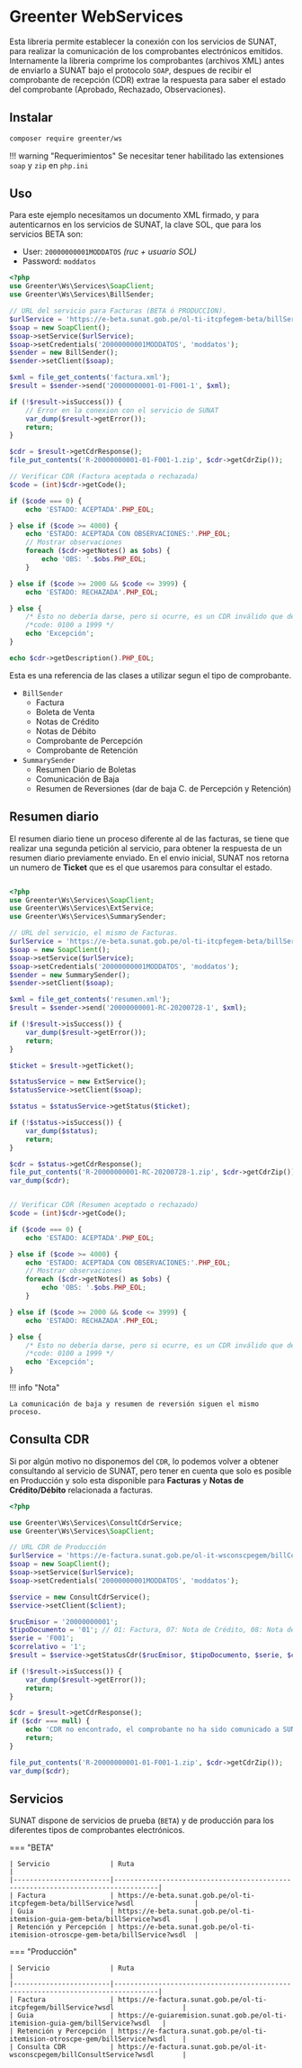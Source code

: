 # Greenter WebServices

Esta libreria permite establecer la conexión con los servicios de SUNAT, para realizar la 
comunicación de los comprobantes electrónicos emitidos. Internamente la libreria comprime los 
comprobantes (archivos XML) antes de enviarlo a SUNAT bajo el protocolo `SOAP`, despues de recibir 
el comprobante de recepción (CDR) extrae la respuesta para saber el estado del comprobante (Aprobado, Rechazado, 
Observaciones). 

## Instalar
```sh
composer require greenter/ws
```

!!! warning "Requerimientos"
    Se necesitar tener habilitado las extensiones `soap` y `zip` en `php.ini`

## Uso
Para este ejemplo necesitamos un documento XML firmado, y para autenticarnos en los servicios de SUNAT,
la clave SOL, que para los servicios BETA son:

- User: `20000000001MODDATOS` _(ruc + usuario SOL)_
- Password: `moddatos`

```php
<?php
use Greenter\Ws\Services\SoapClient;
use Greenter\Ws\Services\BillSender;

// URL del servicio para Facturas (BETA ó PRODUCCION).
$urlService = 'https://e-beta.sunat.gob.pe/ol-ti-itcpfegem-beta/billService';
$soap = new SoapClient();
$soap->setService($urlService);
$soap->setCredentials('20000000001MODDATOS', 'moddatos');
$sender = new BillSender();
$sender->setClient($soap);

$xml = file_get_contents('factura.xml');
$result = $sender->send('20000000001-01-F001-1', $xml);

if (!$result->isSuccess()) {
    // Error en la conexion con el servicio de SUNAT
    var_dump($result->getError());
    return;
}

$cdr = $result->getCdrResponse();
file_put_contents('R-20000000001-01-F001-1.zip', $cdr->getCdrZip());

// Verificar CDR (Factura aceptada o rechazada)
$code = (int)$cdr->getCode();

if ($code === 0) {
    echo 'ESTADO: ACEPTADA'.PHP_EOL;

} else if ($code >= 4000) {
    echo 'ESTADO: ACEPTADA CON OBSERVACIONES:'.PHP_EOL;
    // Mostrar observaciones
    foreach ($cdr->getNotes() as $obs) {
        echo 'OBS: '.$obs.PHP_EOL;
    }

} else if ($code >= 2000 && $code <= 3999) {
    echo 'ESTADO: RECHAZADA'.PHP_EOL;

} else {
    /* Esto no debería darse, pero si ocurre, es un CDR inválido que debería tratarse como un error-excepción. */
    /*code: 0100 a 1999 */
    echo 'Excepción';
}

echo $cdr->getDescription().PHP_EOL;

```

Esta es una referencia de las clases a utilizar segun el tipo de comprobante.

- `BillSender`
    - Factura
    - Boleta de Venta
    - Notas de Crédito
    - Notas de Débito
    - Comprobante de Percepción
    - Comprobante de Retención
- `SummarySender`
    - Resumen Diario de Boletas
    - Comunicación de Baja
    - Resumen de Reversiones (dar de baja C. de Percepción y Retención)

## Resumen diario
El resumen diario tiene un proceso diferente al de las facturas, se tiene que realizar una 
segunda petición al servicio, para obtener la respuesta de un resumen diario previamente enviado.
En el envio inicial, SUNAT nos retorna un numero de **Ticket** que es el que usaremos para consultar el estado.  

```php

<?php
use Greenter\Ws\Services\SoapClient;
use Greenter\Ws\Services\ExtService;
use Greenter\Ws\Services\SummarySender;

// URL del servicio, el mismo de Facturas.
$urlService = 'https://e-beta.sunat.gob.pe/ol-ti-itcpfegem-beta/billService';
$soap = new SoapClient();
$soap->setService($urlService);
$soap->setCredentials('20000000001MODDATOS', 'moddatos');
$sender = new SummarySender();
$sender->setClient($soap);

$xml = file_get_contents('resumen.xml');
$result = $sender->send('20000000001-RC-20200728-1', $xml);

if (!$result->isSuccess()) {
    var_dump($result->getError());
    return;
}

$ticket = $result->getTicket();

$statusService = new ExtService();
$statusService->setClient($soap);

$status = $statusService->getStatus($ticket);

if (!$status->isSuccess()) {
    var_dump($status);
    return;
}

$cdr = $status->getCdrResponse();
file_put_contents('R-20000000001-RC-20200728-1.zip', $cdr->getCdrZip());
var_dump($cdr);


// Verificar CDR (Resumen aceptado o rechazado)
$code = (int)$cdr->getCode();

if ($code === 0) {
    echo 'ESTADO: ACEPTADA'.PHP_EOL;

} else if ($code >= 4000) {
    echo 'ESTADO: ACEPTADA CON OBSERVACIONES:'.PHP_EOL;
    // Mostrar observaciones
    foreach ($cdr->getNotes() as $obs) {
        echo 'OBS: '.$obs.PHP_EOL;
    }

} else if ($code >= 2000 && $code <= 3999) {
    echo 'ESTADO: RECHAZADA'.PHP_EOL;

} else {
    /* Esto no debería darse, pero si ocurre, es un CDR inválido que debería tratarse como un error-excepción. */
    /*code: 0100 a 1999 */
    echo 'Excepción';
}
```

!!! info "Nota"

    La comunicación de baja y resumen de reversión siguen el mismo proceso.

## Consulta CDR
Si por algún motivo no disponemos del `CDR`, lo podemos volver a obtener consultando al servicio de SUNAT,
pero tener en cuenta que solo es posible en Producción y solo esta disponible para **Facturas** y
**Notas de Crédito/Débito** relacionada a facturas.

```php
<?php

use Greenter\Ws\Services\ConsultCdrService;
use Greenter\Ws\Services\SoapClient;

// URL CDR de Producción
$urlService = 'https://e-factura.sunat.gob.pe/ol-it-wsconscpegem/billConsultService';
$soap = new SoapClient();
$soap->setService($urlService);
$soap->setCredentials('20000000001MODDATOS', 'moddatos');

$service = new ConsultCdrService();
$service->setClient($client);

$rucEmisor = '20000000001';
$tipoDocumento = '01'; // 01: Factura, 07: Nota de Crédito, 08: Nota de Débito
$serie = 'F001';
$correlativo = '1';
$result = $service->getStatusCdr($rucEmisor, $tipoDocumento, $serie, $correlativo);

if (!$result->isSuccess()) {
    var_dump($result->getError());
    return;
}

$cdr = $result->getCdrResponse();
if ($cdr === null) {
    echo 'CDR no encontrado, el comprobante no ha sido comunicado a SUNAT.';
    return;
}

file_put_contents('R-20000000001-01-F001-1.zip', $cdr->getCdrZip());
var_dump($cdr);

```

## Servicios
SUNAT dispone de servicios de prueba (`BETA`) y de producción para los diferentes tipos de 
comprobantes electrónicos.

=== "BETA"

    | Servicio               | Ruta                                                                            |
    |------------------------|---------------------------------------------------------------------------------|
    | Factura                | https://e-beta.sunat.gob.pe/ol-ti-itcpfegem-beta/billService?wsdl               |
    | Guia                   | https://e-beta.sunat.gob.pe/ol-ti-itemision-guia-gem-beta/billService?wsdl      |
    | Retención y Percepción | https://e-beta.sunat.gob.pe/ol-ti-itemision-otroscpe-gem-beta/billService?wsdl  |


=== "Producción"

    | Servicio               | Ruta                                                                            |
    |------------------------|---------------------------------------------------------------------------------|
    | Factura                | https://e-factura.sunat.gob.pe/ol-ti-itcpfegem/billService?wsdl                 |
    | Guia                   | https://e-guiaremision.sunat.gob.pe/ol-ti-itemision-guia-gem/billService?wsdl   |
    | Retención y Percepción | https://e-factura.sunat.gob.pe/ol-ti-itemision-otroscpe-gem/billService?wsdl    |
    | Consulta CDR           | https://e-factura.sunat.gob.pe/ol-it-wsconscpegem/billConsultService?wsdl       |

